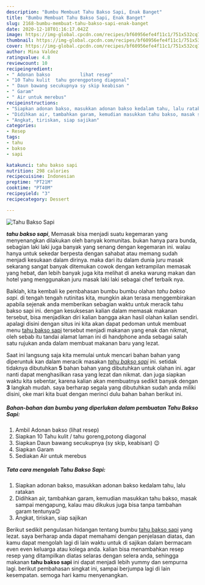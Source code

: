 ```yaml
---
description: "Bumbu Membuat Tahu Bakso Sapi, Enak Banget"
title: "Bumbu Membuat Tahu Bakso Sapi, Enak Banget"
slug: 2168-bumbu-membuat-tahu-bakso-sapi-enak-banget
date: 2020-12-18T01:16:17.042Z
image: https://img-global.cpcdn.com/recipes/bf60956efe4f11c1/751x532cq70/tahu-bakso-sapi-foto-resep-utama.jpg
thumbnail: https://img-global.cpcdn.com/recipes/bf60956efe4f11c1/751x532cq70/tahu-bakso-sapi-foto-resep-utama.jpg
cover: https://img-global.cpcdn.com/recipes/bf60956efe4f11c1/751x532cq70/tahu-bakso-sapi-foto-resep-utama.jpg
author: Mina Valdez
ratingvalue: 4.8
reviewcount: 10
recipeingredient:
- " Adonan bakso           lihat resep"
- "10 Tahu kulit  tahu gorengpotong diagonal"
- " Daun bawang secukupnya sy skip keabisan "
- " Garam"
- " Air untuk merebus"
recipeinstructions:
- "Siapkan adonan bakso, masukkan adonan bakso kedalam tahu, lalu ratakan"
- "Didihkan air, tambahkan garam, kemudian masukkan tahu bakso, masak sampai mengapung, kalau mau dikukus juga bisa tanpa tambahan garam tentunya😉"
- "Angkat, tiriskan, siap sajikan"
categories:
- Resep
tags:
- tahu
- bakso
- sapi

katakunci: tahu bakso sapi 
nutrition: 298 calories
recipecuisine: Indonesian
preptime: "PT21M"
cooktime: "PT40M"
recipeyield: "3"
recipecategory: Dessert

---
```



![Tahu Bakso Sapi](https://img-global.cpcdn.com/recipes/bf60956efe4f11c1/751x532cq70/tahu-bakso-sapi-foto-resep-utama.jpg)

<b><i>tahu bakso sapi</i></b>, Memasak bisa menjadi suatu kegemaran yang menyenangkan dilakukan oleh banyak komunitas. bukan hanya para bunda, sebagian laki laki juga banyak yang senang dengan kegemaran ini. walau hanya untuk sekedar berpesta dengan sahabat atau memang sudah menjadi kesukaan dalam dirinya. maka dari itu dalam dunia juru masak sekarang sangat banyak ditemukan cowok dengan ketrampilan memasak yang hebat, dan lebih banyak juga kita melihat di aneka warung makan dan hotel yang menggunakan juru masak laki laki sebagai chef terbaik nya.

Baiklah, kita kembali ke pembahasan bumbu bumbu olahan <i>tahu bakso sapi</i>. di tengah tengah rutinitas kita, mungkin akan terasa menggembirakan apabila sejenak anda memberikan sebagian waktu untuk meracik tahu bakso sapi ini. dengan kesuksesan kalian dalam memasak makanan tersebut, bisa menjadikan diri kalian bangga akan hasil olahan kalian sendiri. apalagi disini dengan situs ini kita akan dapat pedoman untuk membuat menu <u>tahu bakso sapi</u> tersebut menjadi makanan yang enak dan nikmat, oleh sebab itu tandai alamat laman ini di handphone anda sebagai salah satu rujukan anda dalam membuat makanan baru yang lezat.




Saat ini langsung saja kita memulai untuk mencari bahan bahan yang diperuntuk kan dalam meracik masakan <u><i>tahu bakso sapi</i></u> ini. setidak tidaknya dibutuhkan <b>5</b> bahan bahan yang dibutuhkan untuk olahan ini. agar nanti dapat menghasilkan rasa yang lezat dan nikmat. dan juga siapkan waktu kita sebentar, karena kalian akan membuatnya sedikit banyak dengan <b>3</b> langkah mudah. saya berharap segala yang dibutuhkan sudah anda miliki disini, oke mari kita buat dengan merinci dulu bahan bahan berikut ini.

<!--inarticleads1-->

##### Bahan-bahan dan bumbu yang diperlukan dalam pembuatan Tahu Bakso Sapi:

1. Ambil  Adonan bakso           (lihat resep)
1. Siapkan 10 Tahu kulit / tahu goreng,potong diagonal
1. Siapkan  Daun bawang secukupnya (sy skip, keabisan) 😉
1. Siapkan  Garam
1. Sediakan  Air untuk merebus




<!--inarticleads2-->

##### Tata cara mengolah Tahu Bakso Sapi:

1. Siapkan adonan bakso, masukkan adonan bakso kedalam tahu, lalu ratakan
1. Didihkan air, tambahkan garam, kemudian masukkan tahu bakso, masak sampai mengapung, kalau mau dikukus juga bisa tanpa tambahan garam tentunya😉
1. Angkat, tiriskan, siap sajikan




Berikut sedikit pengulasan hidangan tentang bumbu <u>tahu bakso sapi</u> yang lezat. saya berharap anda dapat memahami dengan penjelasan diatas, dan kamu dapat mengolah lagi di lain waktu untuk di sajikan dalam bermacam even even keluarga atau kolega anda. kalian bisa menambahkan resep resep yang ditampilkan diatas selaras dengan selera anda, sehingga makanan <b>tahu bakso sapi</b> ini dapat menjadi lebih yummy dan sempurna lagi. berikut pembahasan singkat ini, sampai berjumpa lagi di lain kesempatan. semoga hari kamu menyenangkan.

